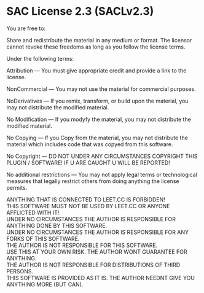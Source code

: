 # SAC License 2.3 (SACLv2.3)

You are free to:

Share and redistribute the material in any medium or format. The licensor cannot revoke these freedoms as long as you follow the license terms.

Under the following terms:

Attribution — You must give appropriate credit and provide a link to the license.

NonCommercial — You may not use the material for commercial purposes.

NoDerivatives — If you remix, transform, or build upon the material, you may not distribute the modified material.

No Modification — If you modyfy the material, you may not distribute the modified material.

No Copying — If you Copy from the material, you may not distribute the material which includes code that was copyed from this software.

No Copyright — DO NOT UNDER ANY CIRCUMSTANCES COPYRIGHT THIS PLUGIN / SOFTWARE! IF U ARE CAUGHT U WILL BE REPORTED!

No additional restrictions — You may not apply legal terms or technological measures that legally restrict others from doing anything the license permits.

ANYTHING THAT IS CONNECTED TO LEET.CC IS FORBIDDEN!<br>
THIS SOFTWARE MUST NOT BE USED BY LEET.CC OR ANYONE AFFLICTED WITH IT!<br>
UNDER NO CIRCUMSTANCES THE AUTHOR IS RESPONSIBLE FOR ANYTHING DONE BY THIS SOFTWARE.<br>
UNDER NO CIRCUMSTANCES THE AUTHOR IS RESPONSIBLE FOR ANY FORKS OF THIS SOFTWARE.<br>
THE AUTHOR IS NOT RESPONSIBLE FOR THIS SOFTWARE.<br>
USE THIS AT YOUR OWN RISK. THE AUTHOR WONT GUARANTEE FOR ANYTHING.<br>
THE AUTHOR IS NOT RESPONSIBLE FOR DISTRIBUTIONS OF THIRD PERSONS.<br>
THIS SOFTWARE IS PROVIDED AS IT IS. THE AUTHOR NEEDNT GIVE YOU ANYTHING MORE (BUT CAN).<br>
